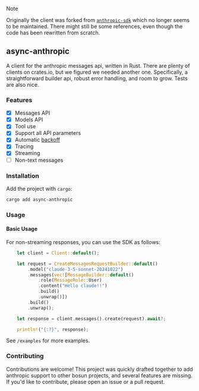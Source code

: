 > [!NOTE]
> Originally the client was forked from [`anthropic-sdk`](https://github.com/Mixpeal/anthropic-sdk) which no longer seems to be maintained. There might still be some references, even though the code has been rewritten from scratch.

## async-anthropic

A client for the anthropic messages api, written in Rust. There are plenty of clients on crates.io, but we figured we needed another one. Specifically, a straightforward builder api, robust error handling, and room to grow. Tests are also nice.

### Features

- [x] Messages API
- [x] Models API
- [x] Tool use
- [x] Support all API parameters
- [x] Automatic [backoff](https://crates.io/crates/backoff)
- [x] Tracing
- [x] Streaming
- [ ] Non-text messages

### Installation

Add the project with `cargo`:

```bash
cargo add async-anthropic
```

### Usage

#### Basic Usage

For non-streaming responses, you can use the SDK as follows:

```rust
    let client = Client::default();

    let request = CreateMessagesRequestBuilder::default()
        .model("claude-3-5-sonnet-20241022")
        .messages(vec![MessageBuilder::default()
            .role(MessageRole::User)
            .content("Hello claude!!")
            .build()
            .unwrap()])
        .build()
        .unwrap();

    let response = client.messages().create(request).await?;

    println!("{:?}", response);
```

See `/examples` for more examples.

### Contributing

Contributions are welcome! This project was quickly drafted together to add anthropic support to other bosun projects, and several features are missing. If you'd like to contribute, please open an issue or a pull request.
